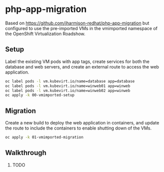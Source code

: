 # php-app-migration
Based on https://github.com/jharmison-redhat/php-app-migration but configured to use the pre-imported VMs in the vmimported namespace of the OpenShift Virtualization Roadshow.

## Setup
Label the existing VM pods with app tags, create services for both the database and web servers, and create an external route to access the web application.
```sh
oc label pods -l vm.kubevirt.io/name=database app=database
oc label pods -l vm.kubevirt.io/name=winweb01 app=winweb
oc label pods -l vm.kubevirt.io/name=winweb02 app=winweb
oc apply -k 00-vmimported-setup
```
## Migration
Create a new build to deploy the web application in containers, and update the route to include the containers to enable shutting down of the VMs.
```sh
oc apply -k 01-vmimported-migration
```
## Walkthrough
1. TODO
